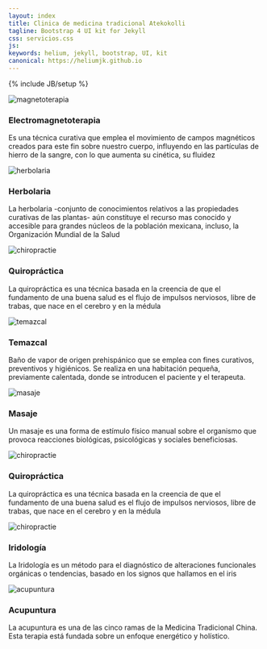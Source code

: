 ```yaml
---
layout: index
title: Clinica de medicina tradicional Atekokolli
tagline: Bootstrap 4 UI kit for Jekyll
css: servicios.css
js: 
keywords: helium, jekyll, bootstrap, UI, kit
canonical: https://heliumjk.github.io
---
```

{% include JB/setup %}
<!-- Content Area Start -->
<div id="content">
  <div class="container mt-5">
    <div class="row">
      <div class="col-sm-6 col-md-4 col-lg-3">
        <div class="card">
          <img class="card-img-top imgservicios" src="{{ BASE_PATH }}/assets/images/magnetoterapia.jpg" alt="magnetoterapia">
          <div class="card-block">
            <h3 class="card-title">Electromagnetoterapia</h3>
            <p class="card-text">Es una técnica curativa que emplea el movimiento de campos magnéticos creados para este fin sobre nuestro cuerpo, influyendo en las partículas de hierro de la sangre, con lo que aumenta su cinética, su fluidez</p>
          </div>
        </div>
      </div>
      <div class="col-sm-6 col-md-4 col-lg-3">
        <div class="card">
          <img class="card-img-top imgservicios" src="{{ BASE_PATH }}/assets/images/herbolaria.jpg" alt="herbolaria">
          <div class="card-block">
            <h3 class="card-title">Herbolaria</h3>
            <p class="card-text">La herbolaria -conjunto de conocimientos relativos a las propiedades curativas de las plantas- aún constituye el recurso mas conocido y accesible para grandes núcleos de la población mexicana, incluso, la Organización Mundial de la Salud</p>
          </div>
        </div>
      </div>
      <div class="col-sm-6 col-md-4 col-lg-3">
        <div class="card">
          <img class="card-img-top imgservicios" src="{{ BASE_PATH }}/assets/images/chiropractie.jpg" alt="chiropractie" >
          <div class="card-block">
            <h3 class="card-title">	Quiropráctica</h3>
            <p class="card-text">La quiropráctica es una técnica basada en la creencia de que el fundamento de una buena salud es el flujo de impulsos nerviosos, libre de trabas, que nace en el cerebro y en la médula</p>
          </div>
        </div>
      </div>
      <div class="col-sm-6 col-md-4 col-lg-3">
        <div class="card">
          <img class="card-img-top imgservicios" src="{{ BASE_PATH }}/assets/images/temazcal.jpg" alt="temazcal" >
          <div class="card-block">
            <h3 class="card-title">	Temazcal</h3>
            <p class="card-text">Baño de vapor de origen prehispánico que se emplea con fines curativos, preventivos y higiénicos. Se realiza en una habitación pequeña, previamente calentada, donde se introducen el paciente y el terapeuta.</p>
          </div>
        </div>
      </div>
      <div class="col-sm-6 col-md-4 col-lg-3">
        <div class="card">
          <img class="card-img-top imgservicios" src="{{ BASE_PATH }}/assets/images/masaje.jpg" alt="masaje" >
          <div class="card-block">
            <h3 class="card-title">Masaje</h3>
            <p class="card-text">Un masaje es una forma de estímulo físico manual sobre el organismo que provoca reacciones biológicas, psicológicas y sociales beneficiosas.</p>
          </div>
        </div>
      </div>
      <div class="col-sm-6 col-md-4 col-lg-3">
        <div class="card">
          <img class="card-img-top imgservicios" src="{{ BASE_PATH }}/assets/images/chiropractie.jpg" alt="chiropractie" >
          <div class="card-block">
            <h3 class="card-title">	Quiropráctica</h3>
            <p class="card-text">La quiropráctica es una técnica basada en la creencia de que el fundamento de una buena salud es el flujo de impulsos nerviosos, libre de trabas, que nace en el cerebro y en la médula</p>
          </div>
        </div>
      </div>
      <div class="col-sm-6 col-md-4 col-lg-3">
        <div class="card">
          <img class="card-img-top imgservicios" src="{{ BASE_PATH }}/assets/images/iridiologia2.jpg" alt="chiropractie" >
          <div class="card-block">
            <h3 class="card-title">	Iridología</h3>
            <p class="card-text">La Iridología es un método para el diagnóstico de alteraciones funcionales orgánicas o tendencias, basado en los signos que hallamos en el iris</p>
          </div>
        </div>
      </div>
      <div class="col-sm-6 col-md-4 col-lg-3">
        <div class="card">
          <img class="card-img-top imgservicios" src="{{ BASE_PATH }}/assets/images/acupuntura.jpg" alt="acupuntura" >
          <div class="card-block">
            <h3 class="card-title">	Acupuntura</h3>
            <p class="card-text">La acupuntura es una de las cinco ramas de la Medicina Tradicional China. Esta terapia está fundada sobre un enfoque energético y holístico.</p>
          </div>
        </div>
      </div>
    </div>
  </div>                
<!-- Content area end -->
</div>
